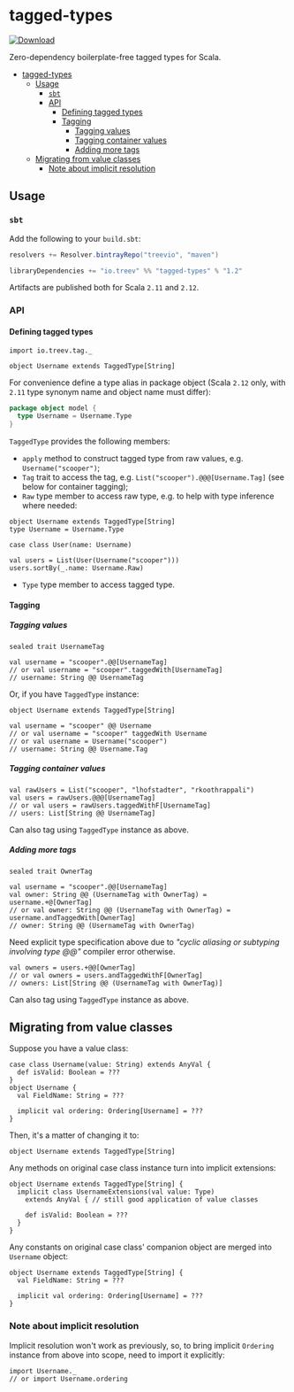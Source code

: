 # tagged-types

[ ![Download](https://api.bintray.com/packages/treevio/maven/tagged-types/images/download.svg) ](https://bintray.com/treevio/maven/tagged-types/_latestVersion)

Zero-dependency boilerplate-free tagged types for Scala.

- [tagged-types](#tagged-types)
   - [Usage](#usage)
     - [`sbt`](#sbt)
     - [API](#api)
       - [Defining tagged types](#defining-tagged-types)
       - [Tagging](#tagging)
         - [Tagging values](#tagging-values)
         - [Tagging container values](#tagging-container-values)
         - [Adding more tags](#adding-more-tags)
   - [Migrating from value classes](#migrating-from-value-classes)
     - [Note about implicit resolution](#note-about-implicit-resolution)

## Usage

### `sbt`

Add the following to your `build.sbt`:

```scala
resolvers += Resolver.bintrayRepo("treevio", "maven")

libraryDependencies += "io.treev" %% "tagged-types" % "1.2"
```

Artifacts are published both for Scala `2.11` and `2.12`.

### API

#### Defining tagged types

```tut:silent
import io.treev.tag._

object Username extends TaggedType[String]
```

For convenience define a type alias in package object (Scala `2.12` only, with `2.11` type synonym name and object name must differ):

```scala
package object model {
  type Username = Username.Type
}
```

`TaggedType` provides the following members:

* `apply` method to construct tagged type from raw values, e.g. `Username("scooper")`;
* `Tag` trait to access the tag, e.g. `List("scooper").@@@[Username.Tag]` (see below for container tagging);
* `Raw` type member to access raw type, e.g. to help with type inference where needed:

```tut:silent
object Username extends TaggedType[String]
type Username = Username.Type

case class User(name: Username)

val users = List(User(Username("scooper")))
users.sortBy(_.name: Username.Raw)
```

* `Type` type member to access tagged type.

#### Tagging

##### Tagging values

```tut:silent
sealed trait UsernameTag

val username = "scooper".@@[UsernameTag]
// or val username = "scooper".taggedWith[UsernameTag]
// username: String @@ UsernameTag
```

Or, if you have `TaggedType` instance:

```tut:silent
object Username extends TaggedType[String]

val username = "scooper" @@ Username 
// or val username = "scooper" taggedWith Username
// or val username = Username("scooper")
// username: String @@ Username.Tag
```

##### Tagging container values

```tut:silent
val rawUsers = List("scooper", "lhofstadter", "rkoothrappali")
val users = rawUsers.@@@[UsernameTag]
// or val users = rawUsers.taggedWithF[UsernameTag]
// users: List[String @@ UsernameTag]
```

Can also tag using `TaggedType` instance as above.

##### Adding more tags

```tut:silent
sealed trait OwnerTag

val username = "scooper".@@[UsernameTag]
val owner: String @@ (UsernameTag with OwnerTag) = username.+@[OwnerTag]
// or val owner: String @@ (UsernameTag with OwnerTag) = username.andTaggedWith[OwnerTag]
// owner: String @@ (UsernameTag with OwnerTag)
```

Need explicit type specification above due to *"cyclic aliasing or subtyping involving type @@"* compiler error otherwise.

```tut:silent
val owners = users.+@@[OwnerTag]
// or val owners = users.andTaggedWithF[OwnerTag]
// owners: List[String @@ (UsernameTag with OwnerTag)]
```

Can also tag using `TaggedType` instance as above.

## Migrating from value classes

Suppose you have a value class:

```tut:silent
case class Username(value: String) extends AnyVal {
  def isValid: Boolean = ???
}
object Username {
  val FieldName: String = ???
  
  implicit val ordering: Ordering[Username] = ???
}
```

Then, it's a matter of changing it to:

```tut:silent
object Username extends TaggedType[String]
```

Any methods on original case class instance turn into implicit extensions:

```tut:silent
object Username extends TaggedType[String] {
  implicit class UsernameExtensions(val value: Type) 
    extends AnyVal { // still good application of value classes
  
    def isValid: Boolean = ???
  }
}
```

Any constants on original case class' companion object are merged into `Username` object:

```tut:silent
object Username extends TaggedType[String] {
  val FieldName: String = ???
  
  implicit val ordering: Ordering[Username] = ???
}
```

### Note about implicit resolution

Implicit resolution won't work as previously, so, to bring implicit `Ordering` instance from above into scope, need to import it explicitly:

```tut:silent
import Username._
// or import Username.ordering
```
